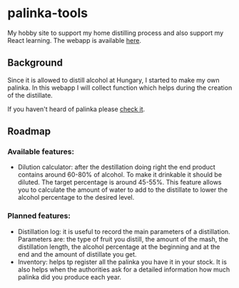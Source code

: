 # palinka-tools

My hobby site to support my home distilling process and also support my React learning.
The webapp is available [here](https://palinka.kemy.cc).

## Background

Since it is allowed to distill alcohol at Hungary, I started to make my own palinka.
In this webapp I will collect function which helps during the creation of the distillate.

If you haven't heard of palinka please [check it](https://en.wikipedia.org/wiki/P%C3%A1linka).

## Roadmap

### Available features:
* Dilution calculator: after the destillation doing right the end product contains around 60-80% of alcohol. To make it drinkable it should be diluted. The target 
percentage is around 45-55%. This feature allows you to calculate the amount of water to add to the distillate to lower the alcohol percentage to the desired level.

### Planned features:
* Distillation log: it is useful to record the main parameters of a distillation. Parameters are: the type of fruit you distill, the amount of the mash, the distillation length,
the alcohol percentage at the beginning and at the end and the amount of distillate you get. 
* Inventory: helps tp register all the palinka you have it in your stock. It is also helps when the authorities ask for a detailed information how much palinka did you produce each year.
